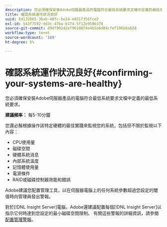 ```yaml
---
description: 您必須確保安裝Adobe伺服器產品的電腦符合最低系統要求文檔中定義的最低系統要求。
title: 確認系統運作狀況良好
uuid: 6d132865-36ab-40fc-be24-e031f356fce2
exl-id: 543f7592-dd3c-47ba-b174-5f12e9586378
source-git-commit: d9df90242ef96188f4e4b5e6d04cfef196b0a628
workflow-type: tm+mt
source-wordcount: '169'
ht-degree: 5%

---
```


# 確認系統運作狀況良好{#confirming-your-systems-are-healthy}

您必須確保安裝Adobe伺服器產品的電腦符合最低系統要求文檔中定義的最低系統要求。

**建議頻率：** 每5-10分鐘

您還必鬚根據操作該特定硬體的最佳實踐來監視您的系統，包括但不限於監視以下內容：

* CPU使用量
* 磁碟空間
* 硬體系統消息
* 內部系統溫度
* 記憶體使用量
* 電源條件
* RAID或磁碟控制器效能和錯誤

Adobe建議您配置管理工具，以在伺服器電腦上的任何系統參數超過您設定的閾值時向管理員發出警報。

對於[!DNL Insight Server]電腦，Adobe還建議配置每個[!DNL Insight Server]以指示它何時達到您設定的最小磁碟空間限制。 有關這些警報的詳細資訊，請參閱[配置管理警報](../../../home/c-inst-svr/c-admin-inst-svr/t-config-adm-alrts.md#task-0858f588da4941aa9d4952f6592681aa)。
